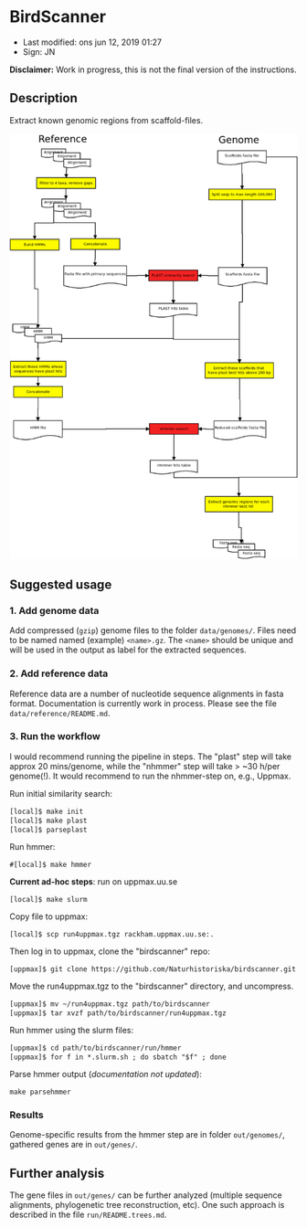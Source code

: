 # BirdScanner

- Last modified: ons jun 12, 2019  01:27
- Sign: JN

**Disclaimer:** Work in progress, this is not the final version of the instructions.

## Description

Extract known genomic regions from scaffold-files.

![Workflow](doc/workflow/Diagram1.png)

## Suggested usage

### 1. Add genome data

Add compressed (`gzip`) genome files to the folder `data/genomes/`.
Files need to be named named (example) `<name>.gz`. The `<name>` should
be unique and will be used in the output as label for the extracted
sequences.

### 2. Add reference data

Reference data are a number of nucleotide sequence alignments in fasta format.
Documentation is currently work in process.
Please see the file `data/reference/README.md`.

### 3. Run the workflow

I would recommend running the pipeline in steps. The "plast" step will
take approx 20 mins/genome, while the "nhmmer" step will take > ~30 h/per genome(!).
It would recommend to run the nhmmer-step on, e.g., Uppmax.

Run initial similarity search:

    [local]$ make init
    [local]$ make plast
    [local]$ parseplast

Run hmmer:

    #[local]$ make hmmer

**Current ad-hoc steps**: run on uppmax.uu.se

    [local]$ make slurm

Copy file to uppmax:

    [local]$ scp run4uppmax.tgz rackham.uppmax.uu.se:.

Then log in to uppmax, clone the "birdscanner" repo:

    [uppmax]$ git clone https://github.com/Naturhistoriska/birdscanner.git

Move the run4uppmax.tgz to the "birdscanner" directory, and uncompress.

    [uppmax]$ mv ~/run4uppmax.tgz path/to/birdscanner
    [uppmax]$ tar xvzf path/to/birdscanner/run4uppmax.tgz

Run hmmer using the slurm files:

    [uppmax]$ cd path/to/birdscanner/run/hmmer
    [uppmax]$ for f in *.slurm.sh ; do sbatch "$f" ; done

Parse hmmer output (*documentation not updated*):

    make parsehmmer

### Results

Genome-specific results from the hmmer step are in folder `out/genomes/`,
gathered genes are in `out/genes/`.

## Further analysis

The gene files in `out/genes/` can be further analyzed (multiple sequence alignments,
phylogenetic tree reconstruction, etc). One such approach is described in the file
`run/README.trees.md`.
